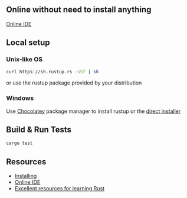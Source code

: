 ## Online without need to install anything

[Online IDE](https://play.rust-lang.org/)

## Local setup

### Unix-like OS

```bash
curl https://sh.rustup.rs -sSf | sh
```

or use the rustup package provided by your distribution

### Windows

Use [Chocolatey](http://chocolatey.org/) package manager to install rustup or the [direct installer](https://static.rust-lang.org/rustup/dist/i686-pc-windows-gnu/rustup-init.exe)

## Build & Run Tests

```bash
cargo test
```

## Resources

* [Installing](https://www.rust-lang.org/tools/install)
* [Online IDE](https://play.rust-lang.org/)
* [Excellent resources for learning Rust](https://www.rust-lang.org/learn)

